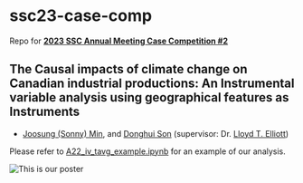 # ssc23-case-comp
Repo for [**2023 SSC Annual Meeting Case Competition #2**](https://ssc.ca/en/case-study/understanding-how-canadas-economy-might-be-impacted-climate-change)

## The Causal impacts of climate change on Canadian industrial productions: An Instrumental variable analysis using geographical features as Instruments

* [Joosung (Sonny) Min](https://www.linkedin.com/in/joosung-sonny-min-35370b9b/), and [Donghui Son](https://www.linkedin.com/in/%EB%8F%99%ED%9D%AC-%EC%86%90-143054224/) (supervisor: Dr. [Lloyd T. Elliott](https://elliottlab.ca/))

Please refer to [A22_iv_tavg_example.ipynb](/A22_iv_tavg_example.ipynb) for an example of our analysis.


![This is our poster](/poster_SFU.png)


<br />
